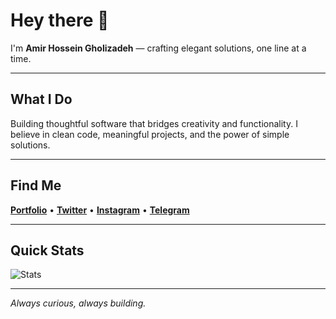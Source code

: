 
# Hey there 👋

I'm **Amir Hossein Gholizadeh** — crafting elegant solutions, one line at a time.

---

##  What I Do

Building thoughtful software that bridges creativity and functionality. I believe in clean code, meaningful projects, and the power of simple solutions.

---

##  Find Me

**[Portfolio](https://amrqhz.github.io)** • **[Twitter](https://twitter.com/amrqhz)** • **[Instagram](https://instagram.com/amrqhz)** • **[Telegram](https://telegram.me/amrqhz)**

---

##  Quick Stats

![Stats](https://awesome-github-stats.azurewebsites.net/user-stats/amrqhz?cardType=github&theme=gruvbox&preferLogin=false)

---

*Always curious, always building.*
